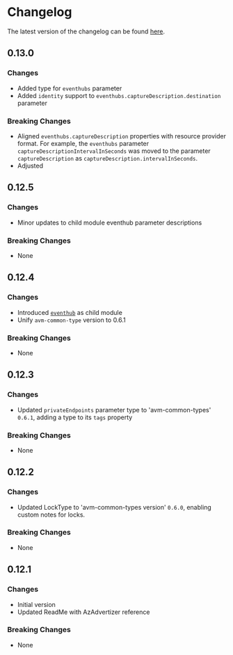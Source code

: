 # Changelog

The latest version of the changelog can be found [here](https://github.com/Azure/bicep-registry-modules/blob/main/avm/res/event-hub/namespace/CHANGELOG.md).

## 0.13.0

### Changes

- Added type for `eventhubs` parameter
- Added `identity` support to `eventhubs.captureDescription.destination`  parameter

### Breaking Changes

- Aligned `eventhubs.captureDescription` properties with resource provider format. For example, the `eventhubs` parameter `captureDescriptionIntervalInSeconds` was moved to the parameter `captureDescription` as `captureDescription.intervalInSeconds`.
- Adjusted

## 0.12.5

### Changes

- Minor updates to child module eventhub parameter descriptions

### Breaking Changes

- None

## 0.12.4

### Changes

- Introduced [`eventhub`](/Azure/bicep-registry-modules/blob/main/avm/res/event-hub/namespace/eventhub) as child module
- Unify `avm-common-type` version to 0.6.1

### Breaking Changes

- None

## 0.12.3

### Changes

- Updated `privateEndpoints` parameter type to 'avm-common-types' `0.6.1`, adding a type to its `tags` property

### Breaking Changes

- None

## 0.12.2

### Changes

- Updated LockType to 'avm-common-types version' `0.6.0`, enabling custom notes for locks.

### Breaking Changes

- None

## 0.12.1

### Changes

- Initial version
- Updated ReadMe with AzAdvertizer reference

### Breaking Changes

- None

